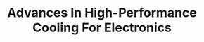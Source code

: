 ---
type: paper
title: "Advances In High-Performance Cooling For Electronics"
label: "Electronics Cooling"
link: http://www.electronics-cooling.com/2005/11/advances-in-high-performance-cooling-for-electronics/
year: 2005
authors:
  - name: Lasance
    first: Clemens J. M.
---